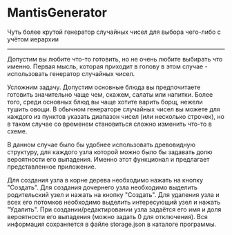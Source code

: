 # MantisGenerator
Чуть более крутой генератор случайных чисел для выбора чего-либо с учётом иерархии

----

Допустим вы любите что-то готовить, но не очень любите выбирать что именно. Первая мысль, которая приходит в голову в этом случае - использовать генератор случайных чисел.

Усложним задачу. Допустим основные блюда вы предпочитаете готовить значительно чаще чем, скажем, салаты или напитки. Более того, среди основных блюд  вы чаще хотите варить борщ, нежели тушить овощи. В обычном генераторе случайных чисел вы можете для каждого из пунктов указать диапазон чисел (или несколько строчек), но в таком случае со временем становиться сложно изменить что-то в схеме.

В данном случае было бы удобнее использовать древовидную структуру, для каждого узла которой можно было бы задавать долю вероятности его выпадения. Именно этот функционал и предлагает представленное приложение.

Для создания узла в корне дерева необходимо нажать на кнопку "Создать". Для создания дочернего узла необходимо выделить родительский узел и нажать на кнопку "Создать". Для удаления узла и всех его потомков необходимо выделить интересующий узел и нажать "Удалить". При создании/редактировании узла задаётся его имя и доля вероятности его выпадения (можно задать 0 для отключения). Вся информация сохраняется в файле storage.json в каталоге программы.
